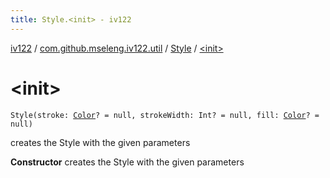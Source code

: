 ```yaml
---
title: Style.<init> - iv122
---
```


[iv122](../../index.md) / [com.github.mseleng.iv122.util](../index.md) / [Style](index.md) / [&lt;init&gt;](.)

# &lt;init&gt;

`Style(stroke: `[`Color`](http://docs.oracle.com/javase/6/docs/api/java/awt/Color.html)`? = null, strokeWidth: Int? = null, fill: `[`Color`](http://docs.oracle.com/javase/6/docs/api/java/awt/Color.html)`? = null)`

creates the Style with the given parameters

**Constructor**
creates the Style with the given parameters


